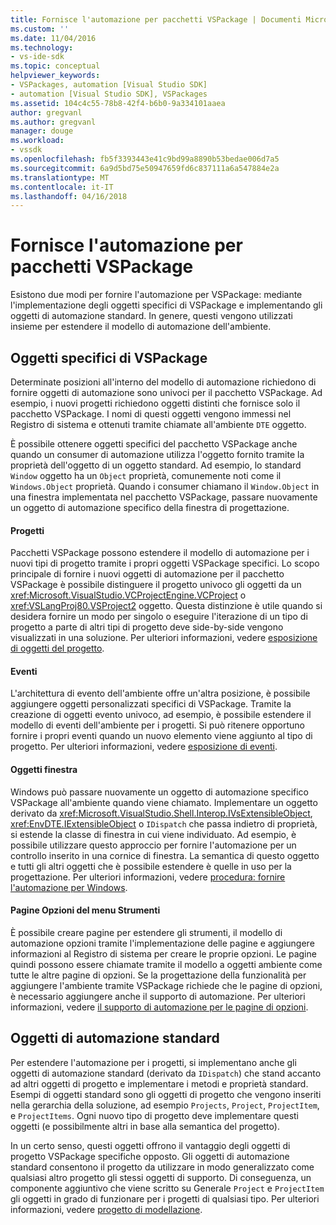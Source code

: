```yaml
---
title: Fornisce l'automazione per pacchetti VSPackage | Documenti Microsoft
ms.custom: ''
ms.date: 11/04/2016
ms.technology:
- vs-ide-sdk
ms.topic: conceptual
helpviewer_keywords:
- VSPackages, automation [Visual Studio SDK]
- automation [Visual Studio SDK], VSPackages
ms.assetid: 104c4c55-78b8-42f4-b6b0-9a334101aaea
author: gregvanl
ms.author: gregvanl
manager: douge
ms.workload:
- vssdk
ms.openlocfilehash: fb5f3393443e41c9bd99a8890b53bedae006d7a5
ms.sourcegitcommit: 6a9d5bd75e50947659fd6c837111a6a547884e2a
ms.translationtype: MT
ms.contentlocale: it-IT
ms.lasthandoff: 04/16/2018
---
```

# <a name="providing-automation-for-vspackages"></a>Fornisce l'automazione per pacchetti VSPackage
Esistono due modi per fornire l'automazione per VSPackage: mediante l'implementazione degli oggetti specifici di VSPackage e implementando gli oggetti di automazione standard. In genere, questi vengono utilizzati insieme per estendere il modello di automazione dell'ambiente.  
  
## <a name="vspackage-specific-objects"></a>Oggetti specifici di VSPackage  
 Determinate posizioni all'interno del modello di automazione richiedono di fornire oggetti di automazione sono univoci per il pacchetto VSPackage. Ad esempio, i nuovi progetti richiedono oggetti distinti che fornisce solo il pacchetto VSPackage. I nomi di questi oggetti vengono immessi nel Registro di sistema e ottenuti tramite chiamate all'ambiente `DTE` oggetto.  
  
 È possibile ottenere oggetti specifici del pacchetto VSPackage anche quando un consumer di automazione utilizza l'oggetto fornito tramite la proprietà dell'oggetto di un oggetto standard. Ad esempio, lo standard `Window` oggetto ha un `Object` proprietà, comunemente noti come il `Windows.Object` proprietà. Quando i consumer chiamano il `Window.Object` in una finestra implementata nel pacchetto VSPackage, passare nuovamente un oggetto di automazione specifico della finestra di progettazione.  
  
#### <a name="projects"></a>Progetti  
 Pacchetti VSPackage possono estendere il modello di automazione per i nuovi tipi di progetto tramite i propri oggetti VSPackage specifici. Lo scopo principale di fornire i nuovi oggetti di automazione per il pacchetto VSPackage è possibile distinguere il progetto univoco gli oggetti da un <xref:Microsoft.VisualStudio.VCProjectEngine.VCProject> o <xref:VSLangProj80.VSProject2> oggetto. Questa distinzione è utile quando si desidera fornire un modo per singolo o eseguire l'iterazione di un tipo di progetto a parte di altri tipi di progetto deve side-by-side vengono visualizzati in una soluzione. Per ulteriori informazioni, vedere [esposizione di oggetti del progetto](../../extensibility/internals/exposing-project-objects.md).  
  
#### <a name="events"></a>Eventi  
 L'architettura di evento dell'ambiente offre un'altra posizione, è possibile aggiungere oggetti personalizzati specifici di VSPackage. Tramite la creazione di oggetti evento univoco, ad esempio, è possibile estendere il modello di eventi dell'ambiente per i progetti. Si può ritenere opportuno fornire i propri eventi quando un nuovo elemento viene aggiunto al tipo di progetto. Per ulteriori informazioni, vedere [esposizione di eventi](../../extensibility/internals/exposing-events-in-the-visual-studio-sdk.md).  
  
#### <a name="window-objects"></a>Oggetti finestra  
 Windows può passare nuovamente un oggetto di automazione specifico VSPackage all'ambiente quando viene chiamato. Implementare un oggetto derivato da <xref:Microsoft.VisualStudio.Shell.Interop.IVsExtensibleObject>, <xref:EnvDTE.IExtensibleObject> o `IDispatch` che passa indietro di proprietà, si estende la classe di finestra in cui viene individuato. Ad esempio, è possibile utilizzare questo approccio per fornire l'automazione per un controllo inserito in una cornice di finestra. La semantica di questo oggetto e tutti gli altri oggetti che è possibile estendere è quelle in uso per la progettazione. Per ulteriori informazioni, vedere [procedura: fornire l'automazione per Windows](../../extensibility/internals/how-to-provide-automation-for-windows.md).  
  
#### <a name="options-pages-on-the-tools-menu"></a>Pagine Opzioni del menu Strumenti  
 È possibile creare pagine per estendere gli strumenti, il modello di automazione opzioni tramite l'implementazione delle pagine e aggiungere informazioni al Registro di sistema per creare le proprie opzioni. Le pagine quindi possono essere chiamate tramite il modello a oggetti ambiente come tutte le altre pagine di opzioni. Se la progettazione della funzionalità per aggiungere l'ambiente tramite VSPackage richiede che le pagine di opzioni, è necessario aggiungere anche il supporto di automazione. Per ulteriori informazioni, vedere [il supporto di automazione per le pagine di opzioni](../../extensibility/internals/automation-support-for-options-pages.md).  
  
## <a name="standard-automation-objects"></a>Oggetti di automazione standard  
 Per estendere l'automazione per i progetti, si implementano anche gli oggetti di automazione standard (derivato da `IDispatch`) che stand accanto ad altri oggetti di progetto e implementare i metodi e proprietà standard. Esempi di oggetti standard sono gli oggetti di progetto che vengono inseriti nella gerarchia della soluzione, ad esempio `Projects`, `Project`, `ProjectItem`, e `ProjectItems`. Ogni nuovo tipo di progetto deve implementare questi oggetti (e possibilmente altri in base alla semantica del progetto).  
  
 In un certo senso, questi oggetti offrono il vantaggio degli oggetti di progetto VSPackage specifiche opposto. Gli oggetti di automazione standard consentono il progetto da utilizzare in modo generalizzato come qualsiasi altro progetto gli stessi oggetti di supporto. Di conseguenza, un componente aggiuntivo che viene scritto su Generale `Project` e `ProjectItem` gli oggetti in grado di funzionare per i progetti di qualsiasi tipo. Per ulteriori informazioni, vedere [progetto di modellazione](../../extensibility/internals/project-modeling.md).
